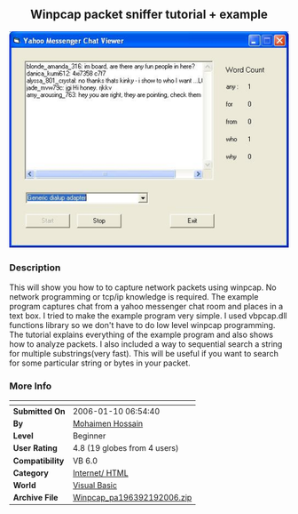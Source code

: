﻿<div align="center">

## Winpcap packet sniffer tutorial \+ example

<img src="PIC20061101357189266.JPG">
</div>

### Description

This will show you how to to capture network packets using winpcap. No network programming or tcp/ip knowledge is required. The example program captures chat from a yahoo messenger chat room and places in a text box. I tried to make the example program very simple. I used vbpcap.dll functions library so we don't have to do low level winpcap programming. The tutorial explains everything of the example program and also shows how to analyze packets. I also included a way to sequential search a string for multiple substrings(very fast). This will be useful if you want to search for some particular string or bytes in your packet.
 
### More Info
 


<span>             |<span>
---                |---
**Submitted On**   |2006-01-10 06:54:40
**By**             |[Mohaimen Hossain](https://github.com/Planet-Source-Code/PSCIndex/blob/master/ByAuthor/mohaimen-hossain.md)
**Level**          |Beginner
**User Rating**    |4.8 (19 globes from 4 users)
**Compatibility**  |VB 6\.0
**Category**       |[Internet/ HTML](https://github.com/Planet-Source-Code/PSCIndex/blob/master/ByCategory/internet-html__1-34.md)
**World**          |[Visual Basic](https://github.com/Planet-Source-Code/PSCIndex/blob/master/ByWorld/visual-basic.md)
**Archive File**   |[Winpcap\_pa196392192006\.zip](https://github.com/Planet-Source-Code/mohaimen-hossain-winpcap-packet-sniffer-tutorial-example__1-63993/archive/master.zip)








